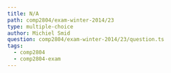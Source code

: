 ```yaml
---
title: N/A
path: comp2804/exam-winter-2014/23
type: multiple-choice
author: Michiel Smid
question: comp2804/exam-winter-2014/23/question.ts
tags:
  - comp2804
  - comp2804-exam
---
```

